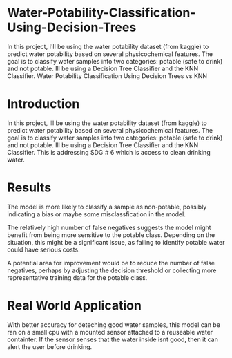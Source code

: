 # Water-Potability-Classification-Using-Decision-Trees
In this project, I'll be using the water potability dataset (from kaggle) to predict water potability based on several physicochemical features. The goal is to classify water samples into two categories: potable (safe to drink) and not potable. Ill be using a Decision Tree Classifier and the KNN Classifier.
Water Potability Classification Using Decision Trees vs KNN

# Introduction

In this project, Ill be using the water potability dataset (from kaggle) to predict water potability based on several physicochemical features. The goal is to classify water samples into two categories: potable (safe to drink) and not potable. Ill be using a Decision Tree Classifier and the KNN Classifier. This is addressing SDG # 6 which is access to clean drinking water.

# Results

The model is more likely to classify a sample as non-potable, possibly indicating a bias or maybe some misclassfication in the model.

The relatively high number of false negatives suggests the model might benefit from being more sensitive to the potable class. Depending on the situation, this might be a significant issue, as failing to identify potable water could have serious costs.

A potential area for improvement would be to reduce the number of false negatives, perhaps by adjusting the decision threshold or collecting more representative training data for the potable class.

# Real World Application

With better accuracy for deteching good water samples, this model can be ran on a small cpu with a mounted sensor attached to a reuseable water containter. If the sensor senses that the water inside isnt good, then it can alert the user before drinking.

